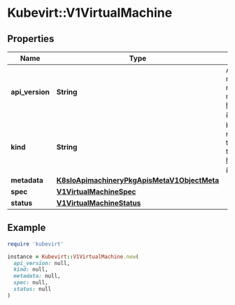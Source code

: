 # Kubevirt::V1VirtualMachine

## Properties

| Name | Type | Description | Notes |
| ---- | ---- | ----------- | ----- |
| **api_version** | **String** | APIVersion defines the versioned schema of this representation of an object. Servers should convert recognized schemas to the latest internal value, and may reject unrecognized values. More info: https://git.k8s.io/community/contributors/devel/sig-architecture/api-conventions.md#resources | [optional] |
| **kind** | **String** | Kind is a string value representing the REST resource this object represents. Servers may infer this from the endpoint the client submits requests to. Cannot be updated. In CamelCase. More info: https://git.k8s.io/community/contributors/devel/sig-architecture/api-conventions.md#types-kinds | [optional] |
| **metadata** | [**K8sIoApimachineryPkgApisMetaV1ObjectMeta**](K8sIoApimachineryPkgApisMetaV1ObjectMeta.md) |  | [optional] |
| **spec** | [**V1VirtualMachineSpec**](V1VirtualMachineSpec.md) |  |  |
| **status** | [**V1VirtualMachineStatus**](V1VirtualMachineStatus.md) |  | [optional] |

## Example

```ruby
require 'kubevirt'

instance = Kubevirt::V1VirtualMachine.new(
  api_version: null,
  kind: null,
  metadata: null,
  spec: null,
  status: null
)
```

